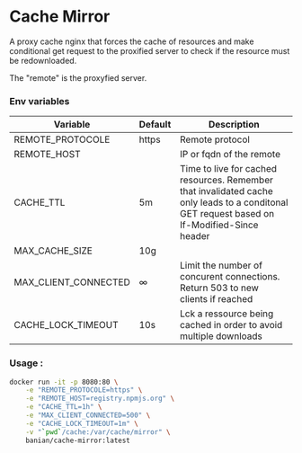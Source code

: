 # Cache Mirror

A proxy cache nginx that forces the cache of resources and make conditional get request to the proxified server to check if the resource must be redownloaded.

The "remote" is the proxyfied server.

### Env variables

Variable                  | Default  | Description
--------------------------|----------|---------------
REMOTE_PROTOCOLE          | https    | Remote protocol
REMOTE_HOST               |          | IP or fqdn of the remote
CACHE_TTL                 | 5m       | Time to live for cached resources. Remember that invalidated cache only leads to a conditonal GET request based on If-Modified-Since header
MAX_CACHE_SIZE            | 10g      | 
MAX_CLIENT_CONNECTED      | ∞        | Limit the number of concurent connections. Return 503 to new clients if reached
CACHE_LOCK_TIMEOUT        | 10s      | Lck a ressource being cached in order to avoid multiple downloads


### Usage :
```bash
docker run -it -p 8080:80 \
    -e "REMOTE_PROTOCOLE=https" \
    -e "REMOTE_HOST=registry.npmjs.org" \
    -e "CACHE_TTL=1h" \
    -e "MAX_CLIENT_CONNECTED=500" \
    -e "CACHE_LOCK_TIMEOUT=1m" \
    -v "`pwd`/cache:/var/cache/mirror" \
    banian/cache-mirror:latest
```

